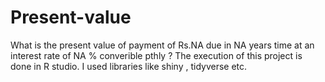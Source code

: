 # Present-value
 What is the present value of payment of Rs.NA due in NA years time at an interest rate of NA % converible pthly ?
 The execution of this project is done in R studio.
 I used libraries like shiny , tidyverse etc.
